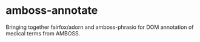 # amboss-annotate
Bringing together fairfox/adorn and amboss-phrasio for DOM annotation of medical terms from AMBOSS.
